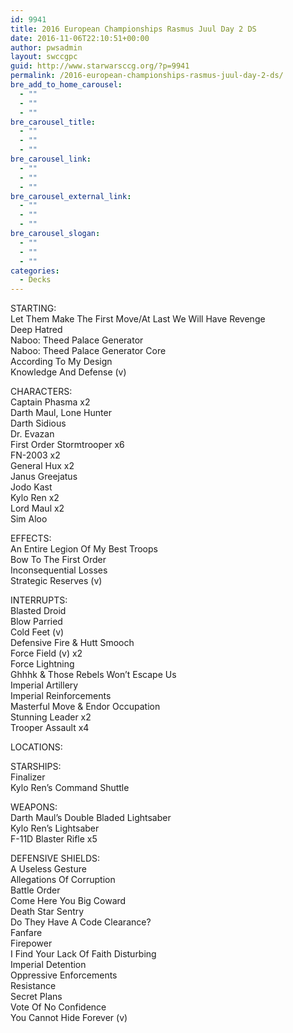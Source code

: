 ```yaml
---
id: 9941
title: 2016 European Championships Rasmus Juul Day 2 DS
date: 2016-11-06T22:10:51+00:00
author: pwsadmin
layout: swccgpc
guid: http://www.starwarsccg.org/?p=9941
permalink: /2016-european-championships-rasmus-juul-day-2-ds/
bre_add_to_home_carousel:
  - ""
  - ""
  - ""
bre_carousel_title:
  - ""
  - ""
  - ""
bre_carousel_link:
  - ""
  - ""
  - ""
bre_carousel_external_link:
  - ""
  - ""
  - ""
bre_carousel_slogan:
  - ""
  - ""
  - ""
categories:
  - Decks
---
```

STARTING:  
Let Them Make The First Move/At Last We Will Have Revenge  
Deep Hatred  
Naboo: Theed Palace Generator  
Naboo: Theed Palace Generator Core  
According To My Design  
Knowledge And Defense (v)

CHARACTERS:  
Captain Phasma x2  
Darth Maul, Lone Hunter  
Darth Sidious  
Dr. Evazan  
First Order Stormtrooper x6  
FN-2003 x2  
General Hux x2  
Janus Greejatus  
Jodo Kast  
Kylo Ren x2  
Lord Maul x2  
Sim Aloo

EFFECTS:  
An Entire Legion Of My Best Troops  
Bow To The First Order  
Inconsequential Losses  
Strategic Reserves (v)

INTERRUPTS:  
Blasted Droid  
Blow Parried  
Cold Feet (v)  
Defensive Fire & Hutt Smooch  
Force Field (v) x2  
Force Lightning  
Ghhhk & Those Rebels Won&#8217;t Escape Us  
Imperial Artillery  
Imperial Reinforcements  
Masterful Move & Endor Occupation  
Stunning Leader x2  
Trooper Assault x4

LOCATIONS:

STARSHIPS:  
Finalizer  
Kylo Ren&#8217;s Command Shuttle

WEAPONS:  
Darth Maul&#8217;s Double Bladed Lightsaber  
Kylo Ren&#8217;s Lightsaber  
F-11D Blaster Rifle x5

DEFENSIVE SHIELDS:  
A Useless Gesture  
Allegations Of Corruption  
Battle Order  
Come Here You Big Coward  
Death Star Sentry  
Do They Have A Code Clearance?  
Fanfare  
Firepower  
I Find Your Lack Of Faith Disturbing  
Imperial Detention  
Oppressive Enforcements  
Resistance  
Secret Plans  
Vote Of No Confidence  
You Cannot Hide Forever (v)